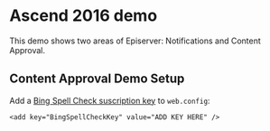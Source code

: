 # Ascend 2016 demo

This demo shows two areas of Episerver: Notifications and Content Approval.

## Content Approval Demo Setup    

Add a [Bing Spell Check suscription key](https://www.microsoft.com/cognitive-services/en-US/subscriptions) to `web.config`:

    <add key="BingSpellCheckKey" value="ADD KEY HERE" />
